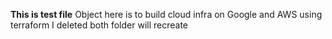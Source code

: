 **This is test file**
Object here is to build cloud infra on Google and AWS using terraform
I deleted both folder will recreate 
